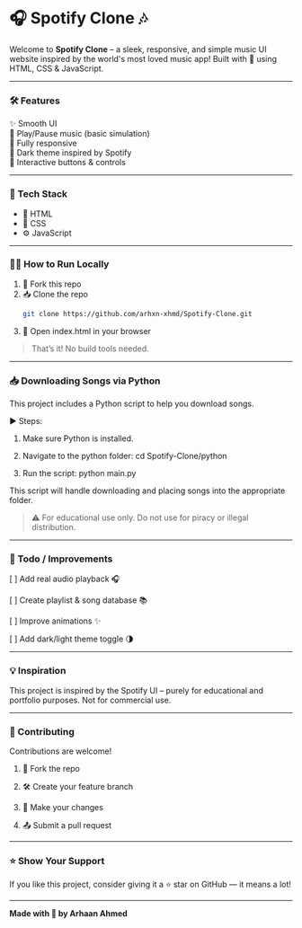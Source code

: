 # 🎧 Spotify Clone 🎶

Welcome to **Spotify Clone** – a sleek, responsive, and simple music UI website inspired by the world's most loved music app! Built with 💚 using HTML, CSS & JavaScript.

---

### 🛠️ Features

✨ Smooth UI  
🎵 Play/Pause music (basic simulation)  
📱 Fully responsive  
🖤 Dark theme inspired by Spotify  
🧭 Interactive buttons & controls

---

### 📂 Tech Stack

- 🧱 HTML  
- 🎨 CSS  
- ⚙️ JavaScript  

---

### 🧑‍💻 How to Run Locally

1. 🍴 Fork this repo  
2. 📥 Clone the repo  
   ```bash
   git clone https://github.com/arhxn-xhmd/Spotify-Clone.git

3. 🚀 Open index.html in your browser

> That’s it! No build tools needed.

---

### 📥 Downloading Songs via Python

This project includes a Python script to help you download songs.

▶️ Steps:

1. Make sure Python is installed.


2. Navigate to the python folder: cd Spotify-Clone/python


3. Run the script: python main.py



This script will handle downloading and placing songs into the appropriate folder.

> ⚠️ For educational use only. Do not use for piracy or illegal distribution.




---

### 🧾 Todo / Improvements

[ ] Add real audio playback 🎧

[ ] Create playlist & song database 📚

[ ] Improve animations ✨

[ ] Add dark/light theme toggle 🌗



---

### 💡 Inspiration

This project is inspired by the Spotify UI – purely for educational and portfolio purposes. Not for commercial use.


---

### 🙌 Contributing

Contributions are welcome!

1. 🍴 Fork the repo


2. 🛠️ Create your feature branch


3. 🧪 Make your changes


4. 📤 Submit a pull request




---

### ⭐ Show Your Support

If you like this project, consider giving it a ⭐ star on GitHub — it means a lot!


---

**Made with 💚 by Arhaan Ahmed**


